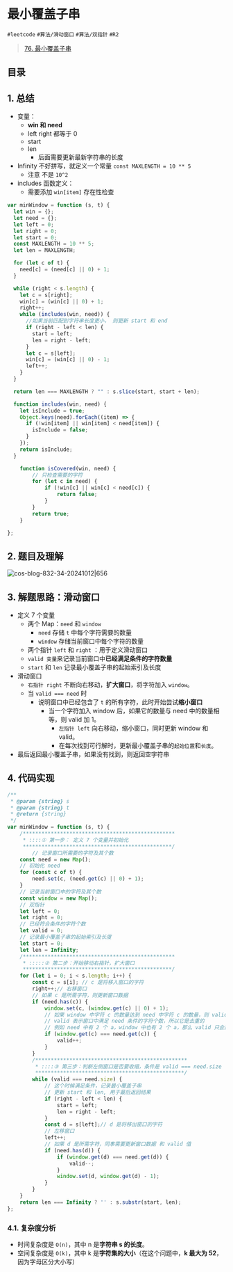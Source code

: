 
# 最小覆盖子串


`#leetcode` `#算法/滑动窗口` `#算法/双指针`  `#R2` 


> [76. 最小覆盖子串](https://leetcode.cn/problems/minimum-window-substring/)


## 目录
<!-- toc -->
 ## 1. 总结  

- 变量：
	- **win 和 need**
	- left right 都等于 0
	- start 
	- len 
		- 后面需要更新最新字符串的长度
- Infinity 不好拼写，就定义一个常量 `const MAXLENGTH = 10 ** 5`
	- 注意 不是 `10^2`
- includes 函数定义：
	- 需要添加 `win[item]` 存在性检查


```javascript
var minWindow = function (s, t) {
  let win = {};
  let need = {};
  let left = 0;
  let right = 0;
  let start = 0;
  const MAXLENGTH = 10 ** 5;
  let len = MAXLENGTH;

  for (let c of t) {
    need[c] = (need[c] || 0) + 1;
  }

  while (right < s.length) {
    let c = s[right];
    win[c] = (win[c] || 0) + 1;
    right++;
    while (includes(win, need)) {
      //如果当前匹配到字符串长度更小， 则更新 start 和 end
      if (right - left < len) {
        start = left;
        len = right - left;
      }
      let c = s[left];
      win[c] = (win[c] || 0) - 1;
      left++;
    }
  }

  return len === MAXLENGTH ? "" : s.slice(start, start + len);

  function includes(win, need) {
    let isInclude = true;
    Object.keys(need).forEach((item) => {
      if (!win[item] || win[item] < need[item]) {
        isInclude = false;
      }
    });
    return isInclude;
  }

	function isCovered(win, need) {
	    // 只检查需要的字符
	    for (let c in need) {
	        if (!win[c] || win[c] < need[c]) {
	            return false;
	        }
	    }
	    return true;
	}

};

```

## 2. 题目及理解

![cos-blog-832-34-20241012|656](https://blog-1310531898.cos.ap-beijing.myqcloud.com/832-34-20241012/Pasted%20image%2020240811134319.png)

## 3. 解题思路：滑动窗口

- 定义 7 个变量
	- 两个 Map：`need` 和 `window`
		- `need` 存储 `t` 中每个字符需要的数量
		- `window` 存储当前窗口中每个字符的数量
	- 两个指针 `left` 和 `right` ：用于定义滑动窗口
	-  `valid 变量`来记录当前窗口中**已经满足条件的字符数量**
	- `start` 和 `len` 记录最小覆盖子串的起始索引及长度
- 滑动窗口
	-  `右指针 right` 不断向右移动，**扩大窗口**，将字符加入 `window`。
	- 当 `valid === need` 时
		- 说明窗口中已经包含了 `t` 的所有字符，此时开始尝试**缩小窗口**
			- 当一个字符加入 window 后，如果它的数量与 need 中的数量相等，则 valid 加 1。
				- `左指针 left` 向右移动，缩小窗口，同时更新 window 和 valid。
				- 在每次找到可行解时，更新最小覆盖子串的`起始位置`和`长度`。
- 最后返回最小覆盖子串，如果没有找到，则返回空字符串

## 4. 代码实现

```javascript hl:8,27,43
/**
 * @param {string} s
 * @param {string} t
 * @return {string}
 */
var minWindow = function (s, t) {
    /*************************************************
     * ::::① 第一步： 定义 7 个变量并初始化
     ************************************************/
        // 记录窗口所需要的字符及其个数
    const need = new Map();
    // 初始化 need
    for (const c of t) {
        need.set(c, (need.get(c) || 0) + 1);
    }
    // 记录当前窗口中的字符及其个数
    const window = new Map();
    // 双指针
    let left = 0;
    let right = 0;
    // 已经符合条件的字符个数
    let valid = 0;
    // 记录最小覆盖子串的起始索引及长度
    let start = 0;
    let len = Infinity;
    /*************************************************
     * :::::② 第二步：开始移动右指针，扩大窗口
     ************************************************/
    for (let i = 0; i < s.length; i++) {
        const c = s[i]; // c 是将移入窗口的字符
        right++;// 右移窗口
        // 如果 c 是所需字符，则更新窗口数据
        if (need.has(c)) {
            window.set(c, (window.get(c) || 0) + 1);
            // 如果 window 中字符 c 的数量达到 need 中字符 c 的数量，则 valid++
            // valid 表示窗口中满足 need 条件的字符个数，所以它是去重的
            // 例如 need 中有 2 个 a，window 中也有 2 个 a，那么 valid 只会加 1
            if (window.get(c) === need.get(c)) {
                valid++;
            }
        }
        /*************************************************
         * ::::③ 第三步：判断左侧窗口是否要收缩，条件是 valid === need.size
         ************************************************/
        while (valid === need.size) {
            // 这个时候满足条件，记录最小覆盖子串
            // 更新 start 和 len, 用于最后返回结果
            if (right - left < len) {
                start = left;
                len = right - left;
            }
            const d = s[left];// d 是将移出窗口的字符
            // 左移窗口
            left++;
            // 如果 d 是所需字符，同事需要更新窗口数据 和 valid 值
            if (need.has(d)) {
                if (window.get(d) === need.get(d)) {
                    valid--;
                }
                window.set(d, window.get(d) - 1);
            }
        }
    }
    return len === Infinity ? '' : s.substr(start, len);
};

```

### 4.1. 复杂度分析

- 时间复杂度是 `O(n)`，其中 n 是**字符串 s 的长度**。
- 空间复杂度是 `O(k)`，其中 k 是**字符集的大小**（在这个问题中，**k 最大为 52**，因为字母区分大小写）


